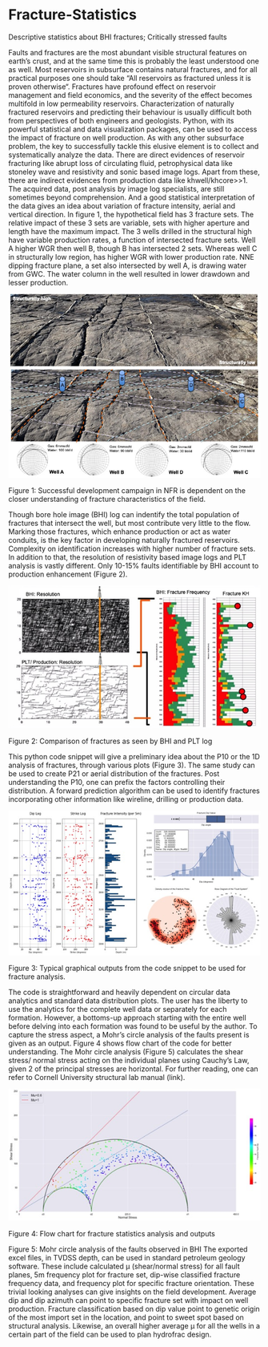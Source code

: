 # Fracture-Statistics
Descriptive statistics about BHI fractures; Critically stressed faults

 <p style='text-align: justify;'> 

Faults and fractures are the most abundant visible structural features on earth’s crust, and at the same time this is probably the least understood one as well. Most reservoirs in subsurface contains natural fractures, and for all practical purposes one should take “All reservoirs as fractured unless it is proven otherwise“. Fractures have profound effect on reservoir management and field economics, and the severity of the effect becomes multifold in low permeability reservoirs. Characterization of naturally fractured reservoirs and predicting their behaviour is usually difficult both from perspectives of both engineers and geologists. Python, with its powerful statistical and data visualization packages, can be used to access the impact of fracture on well production. 
As with any other subsurface problem, the key to successfully tackle this elusive element is to collect and systematically analyze the data. There are direct evidences of reservoir fracturing like abrupt loss of circulating fluid, petrophysical data like stoneley wave and resistivity and sonic based image logs. Apart from these, there are indirect evidences from production data like khwell/khcore>>1. The acquired data, post analysis by image log specialists, are still sometimes beyond comprehension. And a good statistical interpretation of the data gives an idea about variation of fracture intensity, aerial and vertical direction. 
In figure 1, the hypothetical field has 3 fracture sets. The relative impact of these 3 sets are variable, sets with higher aperture and length have the maximum impact. The 3 wells drilled in the structural high have variable production rates, a function of intersected fracture sets. Well A higher WGR then well B, though B has intersected 2 sets. Whereas well C in structurally low region, has higher WGR with lower production rate.  NNE dipping fracture plane, a set also intersected by well A, is drawing water from GWC. The water column in the well resulted in lower drawdown and lesser production. 

![alt text](https://github.com/Shubhodip-Konar/Fracture-Statistics/blob/main/Figures/Figure%201.jpg)

Figure 1: Successful development campaign in NFR is dependent on the closer understanding of fracture characteristics of the field.

Though bore hole image (BHI) log can indentify the total population of fractures that intersect the well, but most contribute very little to the flow. Marking those fractures, which enhance production or act as water conduits, is the key factor in developing naturally fractured reservoirs. Complexity on identification increases with higher number of fracture sets.  
In addition to that, the resolution of resistivity based image logs and PLT analysis is vastly different. Only 10-15% faults identifiable by BHI account to production enhancement (Figure 2).

![alt text](https://github.com/Shubhodip-Konar/Fracture-Statistics/blob/main/Figures/Figure%202.jpg)

Figure 2: Comparison of fractures as seen by BHI and PLT log

This python code snippet will give a preliminary idea about the P10 or the 1D analysis of fractures, through various plots (Figure 3). The same study can be used to create P21 or aerial distribution of the fractures. Post understanding the P10, one can prefix the factors controlling their distribution. A forward prediction algorithm can be used to identify fractures incorporating other information like wireline, drilling or production data.

![alt text](https://github.com/Shubhodip-Konar/Fracture-Statistics/blob/main/Figures/Figure%203.jpg)

Figure 3: Typical graphical outputs from the code snippet to be used for fracture analysis.

The code is straightforward and heavily dependent on circular data analytics and standard data distribution plots. The user has the liberty to use the analytics for the complete well data or separately for each formation. However, a bottoms-up approach starting with the entire well before delving into each formation was found to be useful by the author.  To capture the stress aspect, a Mohr’s circle analysis of the faults present is given as an output. Figure 4 shows flow chart of the code for better understanding. The Mohr circle analysis (Figure 5) calculates the shear stress/ normal stress acting on the individual planes using Cauchy’s Law, given 2 of the principal stresses are horizontal. For further reading, one can refer to Cornell University structural lab manual (link).  
 
![alt text](https://github.com/Shubhodip-Konar/Fracture-Statistics/blob/main/Figures/Figure%204.jpg)

Figure 4: Flow chart for fracture statistics analysis and outputs
 
Figure 5: Mohr circle analysis of the faults observed in BHI
The exported excel files, in TVDSS depth, can be used in standard petroleum geology software. These include calculated µ (shear/normal stress) for all fault planes, 5m frequency plot for fracture set, dip-wise classified fracture frequency data, and frequency plot for specific fracture orientation. 
These trivial looking analyses can give insights on the field development. Average dip and dip azimuth can point to specific fracture set with impact on well production. Fracture classification based on dip value point to genetic origin of the most import set in the location, and point to sweet spot based on structural analysis. Likewise, an overall higher average µ for all the wells in a certain part of the field can be used to plan hydrofrac design. 


</p>
